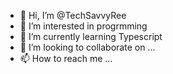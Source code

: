 - 👋 Hi, I’m @TechSavvyRee
- 👀 I’m interested in progrmming
- 🌱 I’m currently learning Typescript
- 💞️ I’m looking to collaborate on ...
- 📫 How to reach me ...

<!---
TechSavvyRee is a ✨ special ✨ repository because its `README.md` (this file) appears on your GitHub profile.
You can click the Preview link to take a look at your changes.
--->
